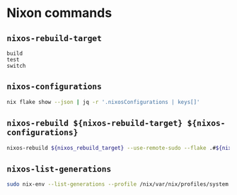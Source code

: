 # Nixon commands

## `nixos-rebuild-target`

```plain
build
test
switch
```

## `nixos-configurations`

```bash
nix flake show --json | jq -r '.nixosConfigurations | keys[]'
```

## `nixos-rebuild ${nixos-rebuild-target} ${nixos-configurations}`

```bash
nixos-rebuild ${nixos_rebuild_target} --use-remote-sudo --flake .#${nixos_configurations}
```

## `nixos-list-generations`

```bash
sudo nix-env --list-generations --profile /nix/var/nix/profiles/system
```

